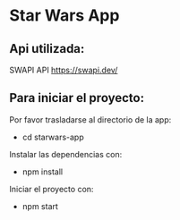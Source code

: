 # Star Wars App

## Api utilizada:

SWAPI API 
https://swapi.dev/

## Para iniciar el proyecto:

Por favor trasladarse al directorio de la app:
- cd starwars-app

Instalar las dependencias con:
- npm install

Iniciar el proyecto con:
- npm start

